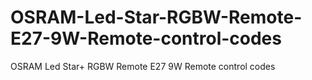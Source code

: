 # OSRAM-Led-Star-RGBW-Remote-E27-9W-Remote-control-codes
OSRAM Led Star+ RGBW Remote E27 9W Remote control codes
